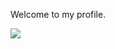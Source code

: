 Welcome to my profile.
<html>
<img src = https://media2.giphy.com/media/Rl5kUmXI5dLkxWOJQ7/200w.gif>
</html>
